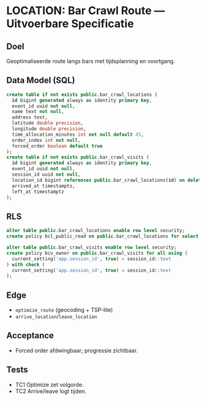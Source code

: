 # LOCATION: Bar Crawl Route — Uitvoerbare Specificatie

## Doel
Geoptimaliseerde route langs bars met tijdsplanning en voortgang.

## Data Model (SQL)
```sql
create table if not exists public.bar_crawl_locations (
  id bigint generated always as identity primary key,
  event_id uuid not null,
  name text not null,
  address text,
  latitude double precision,
  longitude double precision,
  time_allocation_minutes int not null default 45,
  order_index int not null,
  forced_order boolean default true
);
create table if not exists public.bar_crawl_visits (
  id bigint generated always as identity primary key,
  event_id uuid not null,
  session_id uuid not null,
  location_id bigint references public.bar_crawl_locations(id) on delete cascade,
  arrived_at timestamptz,
  left_at timestamptz
);
```

## RLS
```sql
alter table public.bar_crawl_locations enable row level security;
create policy bcl_public_read on public.bar_crawl_locations for select using (true);

alter table public.bar_crawl_visits enable row level security;
create policy bcv_owner on public.bar_crawl_visits for all using (
  current_setting('app.session_id', true) = session_id::text
) with check (
  current_setting('app.session_id', true) = session_id::text
);
```

## Edge
- `optimize_route` (geocoding + TSP-lite)
- `arrive_location`/`leave_location`

## Acceptance
- Forced order afdwingbaar; progressie zichtbaar.

## Tests
- TC1 Optimize zet volgorde.
- TC2 Arrive/leave logt tijden.
